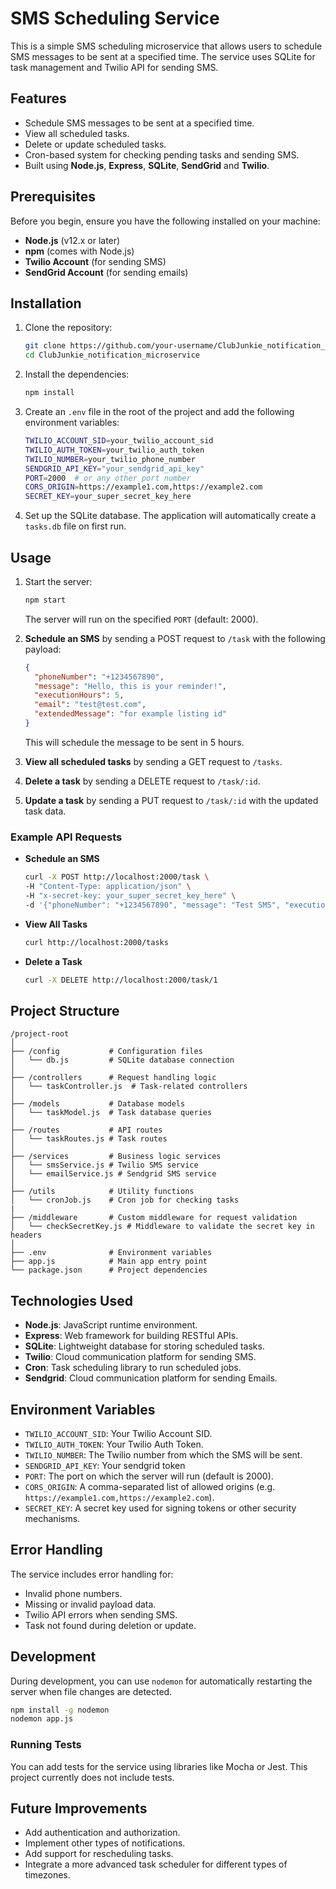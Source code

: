 # SMS Scheduling Service

This is a simple SMS scheduling microservice that allows users to schedule SMS messages to be sent at a specified time. The service uses SQLite for task management and Twilio API for sending SMS.

## Features

- Schedule SMS messages to be sent at a specified time.
- View all scheduled tasks.
- Delete or update scheduled tasks.
- Cron-based system for checking pending tasks and sending SMS.
- Built using **Node.js**, **Express**, **SQLite**, **SendGrid** and **Twilio**.

## Prerequisites

Before you begin, ensure you have the following installed on your machine:

- **Node.js** (v12.x or later)
- **npm** (comes with Node.js)
- **Twilio Account** (for sending SMS)
- **SendGrid Account** (for sending emails)

## Installation

1. Clone the repository:

   ```bash
   git clone https://github.com/your-username/ClubJunkie_notification_microservice.git
   cd ClubJunkie_notification_microservice
   ```

2. Install the dependencies:

   ```bash
   npm install
   ```

3. Create an `.env` file in the root of the project and add the following environment variables:

   ```bash
   TWILIO_ACCOUNT_SID=your_twilio_account_sid
   TWILIO_AUTH_TOKEN=your_twilio_auth_token
   TWILIO_NUMBER=your_twilio_phone_number
   SENDGRID_API_KEY="your_sendgrid_api_key"
   PORT=2000  # or any other port number
   CORS_ORIGIN=https://example1.com,https://example2.com
   SECRET_KEY=your_super_secret_key_here
   ```

4. Set up the SQLite database. The application will automatically create a `tasks.db` file on first run.

## Usage

1. Start the server:

   ```bash
   npm start
   ```

   The server will run on the specified `PORT` (default: 2000).

2. **Schedule an SMS** by sending a POST request to `/task` with the following payload:

   ```json
   {
     "phoneNumber": "+1234567890",
     "message": "Hello, this is your reminder!",
     "executionHours": 5,
     "email": "test@test.com",
     "extendedMessage": "for example listing id"
   }
   ```

   This will schedule the message to be sent in 5 hours.

3. **View all scheduled tasks** by sending a GET request to `/tasks`.

4. **Delete a task** by sending a DELETE request to `/task/:id`.

5. **Update a task** by sending a PUT request to `/task/:id` with the updated task data.

### Example API Requests

- **Schedule an SMS**

  ```bash
  curl -X POST http://localhost:2000/task \
  -H "Content-Type: application/json" \
  -H "x-secret-key: your_super_secret_key_here" \
  -d '{"phoneNumber": "+1234567890", "message": "Test SMS", "executionHours": 2, "email": "test@test.com", "extendedMessage": "1234567890"}'
  ```

- **View All Tasks**

  ```bash
  curl http://localhost:2000/tasks
  ```

- **Delete a Task**

  ```bash
  curl -X DELETE http://localhost:2000/task/1
  ```

## Project Structure

```
/project-root
│
├── /config           # Configuration files
│   └── db.js         # SQLite database connection
│
├── /controllers      # Request handling logic
│   └── taskController.js  # Task-related controllers
│
├── /models           # Database models
│   └── taskModel.js  # Task database queries
│
├── /routes           # API routes
│   └── taskRoutes.js # Task routes
│
├── /services         # Business logic services
│   └── smsService.js # Twilio SMS service
│   └── emailService.js # Sendgrid SMS service
│
├── /utils            # Utility functions
│   └── cronJob.js    # Cron job for checking tasks
|
├── /middleware       # Custom middleware for request validation
│   └── checkSecretKey.js # Middleware to validate the secret key in headers
│
├── .env              # Environment variables
├── app.js            # Main app entry point
└── package.json      # Project dependencies
```

## Technologies Used

- **Node.js**: JavaScript runtime environment.
- **Express**: Web framework for building RESTful APIs.
- **SQLite**: Lightweight database for storing scheduled tasks.
- **Twilio**: Cloud communication platform for sending SMS.
- **Cron**: Task scheduling library to run scheduled jobs.
- **Sendgrid**: Cloud communication platform for sending Emails.

## Environment Variables

- `TWILIO_ACCOUNT_SID`: Your Twilio Account SID.
- `TWILIO_AUTH_TOKEN`: Your Twilio Auth Token.
- `TWILIO_NUMBER`: The Twilio number from which the SMS will be sent.
- `SENDGRID_API_KEY`: Your sendgrid token
- `PORT`: The port on which the server will run (default is 2000).
- `CORS_ORIGIN`: A comma-separated list of allowed origins (e.g. `https://example1.com,https://example2.com`).
- `SECRET_KEY`: A secret key used for signing tokens or other security mechanisms.

## Error Handling

The service includes error handling for:

- Invalid phone numbers.
- Missing or invalid payload data.
- Twilio API errors when sending SMS.
- Task not found during deletion or update.

## Development

During development, you can use `nodemon` for automatically restarting the server when file changes are detected.

```bash
npm install -g nodemon
nodemon app.js
```

### Running Tests

You can add tests for the service using libraries like Mocha or Jest. This project currently does not include tests.

## Future Improvements

- Add authentication and authorization.
- Implement other types of notifications.
- Add support for rescheduling tasks.
- Integrate a more advanced task scheduler for different types of timezones.
